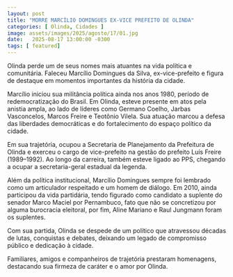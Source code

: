 ```yaml
---
layout: post
title: "MORRE MARCÍLIO DOMINGUES EX-VICE PREFEITO DE OLINDA"
categories: [ Olinda, Cidades ]
image: assets/images/2025/agosto/17/01.jpg
date:   2025-08-17 13:00:00 -0300
tags: [ featured]
---
```

Olinda perde um de seus nomes mais atuantes na vida política e comunitária. Faleceu Marcílio Domingues da Silva, ex-vice-prefeito e figura de destaque em momentos importantes da história da cidade.

Marcílio iniciou sua militância política ainda nos anos 1980, período de redemocratização do Brasil. Em Olinda, esteve presente em atos pela anistia ampla, ao lado de líderes como Germano Coelho, Jarbas Vasconcelos, Marcos Freire e Teotônio Vilela. Sua atuação marcou a defesa das liberdades democráticas e do fortalecimento do espaço político da cidade.

Em sua trajetória, ocupou a Secretaria de Planejamento da Prefeitura de Olinda e exerceu o cargo de vice-prefeito na gestão do prefeito Luís Freire (1989–1992). Ao longo da carreira, também esteve ligado ao PPS, chegando a ocupar a secretaria-geral estadual da legenda.

Além da política institucional, Marcílio Domingues sempre foi lembrado como um articulador respeitado e um homem de diálogo. Em 2010, ainda participou da vida partidária, tendo figurado como candidato a suplente do senador Marco Maciel por Pernambuco, fato que não se concretizou por alguma burocracia eleitoral, por fim, Aline Mariano e Raul Jungmann foram os suplentes.

Com sua partida, Olinda se despede de um político que atravessou décadas de lutas, conquistas e debates, deixando um legado de compromisso público e dedicação à cidade.

Familiares, amigos e companheiros de trajetória prestaram homenagens, destacando sua firmeza de caráter e o amor por Olinda.
